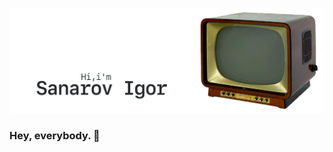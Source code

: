 [![GitHub Banner Sanarov](./assets/GitHubHeaderSanarov.gif)](https://sanarov.dev)
### Hey, everybody. 👋 ###
